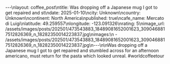 ---\nlayout: coffee_post\ntitle: Was dropping off a Japanese mug I got to get repaired and st\ndate: 2025-01-10\ncity: Unknown\ncountry: Unknown\ncontinent: North America\npublished: true\ncafe_name: Mercato di Luigi\nlatitude: 49.259557\nlongitude: -123.091326\nrating: 5\nimage_url: /assets/images/posts/202501/473543883_18489081652001623_3090468817512826369_n_18282350014223837.jpg\nimages:\n  - /assets/images/posts/202501/473543883_18489081652001623_3090468817512826369_n_18282350014223837.jpg\n---\n\nWas dropping off a Japanese mug I got to get repaired and stumbled across for an afternoon americano, must return for the pasta which looked unreal. #worldcoffeetour
